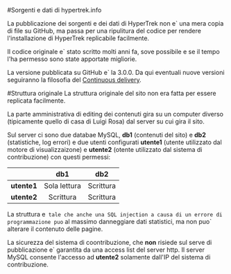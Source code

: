 #Sorgenti e dati di hypertrek.info

La pubblicazione dei sorgenti e dei dati di HyperTrek non e` una mera copia di file su GitHub, ma passa per una ripulitura del codice per rendere l'installazione di HyperTrek replicabile facilmente.

Il codice originale e` stato scritto molti anni fa, sove possibile e se il tempo l'ha permesso sono state apportate migliorie.

La versione pubblicata su GitHub e` la 3.0.0. Da qui eventuali nuove versioni seguiranno la filosofia del [Continuous delivery](https://en.wikipedia.org/wiki/Continuous_delivery).

#Struttura originale
La struttura originale del sito non era fatta per essere replicata facilmente.

La parte amministrativa di editing dei contenuti gira su un computer diverso (tipicamente quello di casa di Luigi Rosa) dal server su cui gira il sito.

Sul server ci sono due databae MySQL, **db1** (contenuti del sito) e **db2** (statistiche, log errori) e due utenti configurati **utente1** (utente utilizzato dal motore di visualizzaizone) e **utente2** (otente utilizzato dal sistema di contribuzione) con questi permessi:

|             | **db1**      | **db2**   |
| ----------- |:------------:|:---------:|
| **utente1** | Sola lettura | Scrittura |
| **utente2** | Scrittura    | Scrittura |

La struttura e` tale che anche una SQL injection a causa di un errore di programmazione puo` al massimo danneggiare dati statistici, ma non puo` alterare il contenuto delle pagine.

La sicurezza del sistema di coontribuzione, che **non** risiede sul serve di pubblicazione e` garantita da una access list del server http. Il server MySQL consente l'accesso ad **utente2** solamente dall'IP del sistema di contribuzione.
